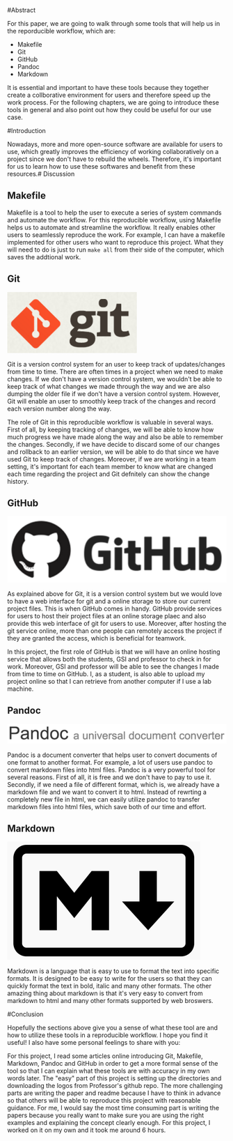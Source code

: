 #Abstract

For this paper, we are going to walk through some tools that will help us in the reporducible workflow, which are:

- Makefile
- Git
- GitHub
- Pandoc
- Markdown

It is essential and important to have these tools because they together create a collborative environment for users and therefore speed up the work process. For the following chapters, we are going to introduce these tools in general and also point out how they could be useful for our use case. 

#Introduction

Nowadays, more and more open-source software are available for users to use, which greatly improves the efficiency of working collaboratively on a project since we don't have to rebuild the wheels. Therefore, it's important for us to learn how to use these softwares and benefit from these resources.# Discussion

## Makefile

Makefile is a tool to help the user to execute a series of system commands and automate the workflow. For this reproducible workflow, using Makefile helps us to automate and streamline the workflow. It really enables other users to seamlessly reproduce the work. For example, I can have a makefile implemented for other users who want to reproduce this project. What they will need to do is just to run `make all` from their side of the computer, which saves the addtional work.

## Git

<img src="https://github.com/StephenFang/stat159-fall2016-project1/blob/master/images/git-logo.png">


Git is a version control system for an user to keep track of updates/changes from time to time. There are often times in a project when we need to make changes. If we don't have a version control system, we wouldn't be able to keep track of what changes we made through the way and we are also dumping the older file if we don't have a version control system. However, Git will enable an user to smoothly keep track of the changes and record each version number along the way.

The role of Git in this reproducible workflow is valuable in several ways. First of all, by keeping tracking of changes, we will be able to know how much progress we have made along the way and also be able to remember the changes. Secondly, if we have decide to discard some of our changes and rollback to an earlier version, we will be able to do that since we have used Git to keep track of changes. Moreover, if we are working in a team setting, it's important for each team member to know what are changed each time regarding the project and Git defnitely can show the change history.

## GitHub

<img src="https://github.com/StephenFang/stat159-fall2016-project1/blob/master/images/github-logo.png">


As explained above for Git, it is a version control system but we would love to have a web interface for git and a online storage to store our current project files. This is when GitHub comes in handy. GitHub provide services for users to host their project files at an online storage plaec and also provide this web interface of git for users to use. Moreover, after hosting the git service online, more than one people can remotely access the project if they are granted the access, which is beneficial for teamwork.

In this project, the first role of GitHub is that we will have an online hosting service that allows both the students, GSI and professor to check in for work. Moreover, GSI and professor will be able to see the changes I made from time to time on GitHub. I, as a student, is also able to upload my project online so that I can retrieve from another computer if I use a lab machine. 

## Pandoc

<img src="https://github.com/StephenFang/stat159-fall2016-project1/blob/master/images/pandoc-logo.png">


Pandoc is a document converter that helps user to convert documents of one format to another format. For example, a lot of users use pandoc to convert markdown files into html files. Pandoc is a very powerful tool for several reasons. First of all, it is free and we don't have to pay to use it. Secondly, if we need a file of different format, which is, we already have a markdown file and we want to convert it to html. Instead of rewrting a completely new file in html, we can easily utilize pandoc to transfer markdown files into html files, which save both of our time and effort. 

## Markdown

<img src="https://github.com/StephenFang/stat159-fall2016-project1/blob/master/images/markdown-logo.png">


Markdown is a language that is easy to use to format the text into specific formats. It is designed to be easy to write for the users so that they can quickly format the text in bold, italic and many other formats. The other amazing thing about markdown is that it's very easy to convert from markdown to html and many other formats supported by web broswers.

#Conclusion

Hopefully the sections above give you a sense of what these tool are and how to utilize these tools in a reproducible workflow. I hope you find it useful! I also have some personal feelings to share with you:

For this project, I read some articles online introducing Git, Makefile, Markdown, Pandoc and GitHub in order to get a more formal sense of the tool so that I can explain what these tools are with accuracy in my own words later. The "easy" part of this project is setting up the directories and downloading the logos from Professor's github repo. The more challenging parts are writing the paper and readme because I have to think in advance so that others will be able to reproduce this project with reasonable guidance. For me, I would say the most time consuming part is writing the papers because you really want to make sure you are using the right examples and explaining the concept clearly enough. For this project, I worked on it on my own and it took me around 6 hours.

